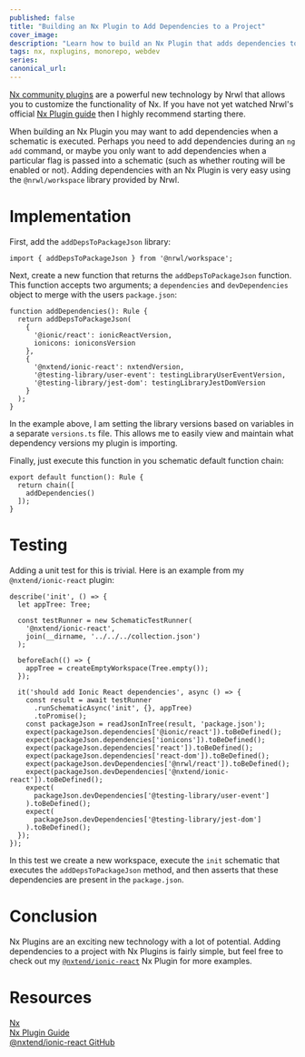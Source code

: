 ```yaml
---
published: false
title: "Building an Nx Plugin to Add Dependencies to a Project"
cover_image:
description: "Learn how to build an Nx Plugin that adds dependencies to a project"
tags: nx, nxplugins, monorepo, webdev
series:
canonical_url:
---
```


[Nx community plugins](https://nx.dev/nx-community) are a powerful new technology by Nrwl that allows you to customize the functionality of Nx. If you have not yet watched Nrwl's official [Nx Plugin guide](https://nx.dev/react/plugins/nx-plugin/overview) then I highly recommend starting there.

When building an Nx Plugin you may want to add dependencies when a schematic is executed. Perhaps you need to add dependencies during an `ng add` command, or maybe you only want to add dependencies when a particular flag is passed into a schematic (such as whether routing will be enabled or not). Adding dependencies with an Nx Plugin is very easy using the `@nrwl/workspace` library provided by Nrwl.

# Implementation

First, add the `addDepsToPackageJson` library:

```
import { addDepsToPackageJson } from '@nrwl/workspace';
```

Next, create a new function that returns the `addDepsToPackageJson` function. This function accepts two arguments; a `dependencies` and `devDependencies` object to merge with the users `package.json`:

```
function addDependencies(): Rule {
  return addDepsToPackageJson(
    {
      '@ionic/react': ionicReactVersion,
      ionicons: ioniconsVersion
    },
    {
      '@nxtend/ionic-react': nxtendVersion,
      '@testing-library/user-event': testingLibraryUserEventVersion,
      '@testing-library/jest-dom': testingLibraryJestDomVersion
    }
  );
}
```

In the example above, I am setting the library versions based on variables in a separate `versions.ts` file. This allows me to easily view and maintain what dependency versions my plugin is importing.

Finally, just execute this function in you schematic default function chain:

```
export default function(): Rule {
  return chain([
    addDependencies()
  ]);
}
```

# Testing

Adding a unit test for this is trivial. Here is an example from my `@nxtend/ionic-react` plugin:

```
describe('init', () => {
  let appTree: Tree;

  const testRunner = new SchematicTestRunner(
    '@nxtend/ionic-react',
    join(__dirname, '../../../collection.json')
  );

  beforeEach(() => {
    appTree = createEmptyWorkspace(Tree.empty());
  });

  it('should add Ionic React dependencies', async () => {
    const result = await testRunner
      .runSchematicAsync('init', {}, appTree)
      .toPromise();
    const packageJson = readJsonInTree(result, 'package.json');
    expect(packageJson.dependencies['@ionic/react']).toBeDefined();
    expect(packageJson.dependencies['ionicons']).toBeDefined();
    expect(packageJson.dependencies['react']).toBeDefined();
    expect(packageJson.dependencies['react-dom']).toBeDefined();
    expect(packageJson.devDependencies['@nrwl/react']).toBeDefined();
    expect(packageJson.devDependencies['@nxtend/ionic-react']).toBeDefined();
    expect(
      packageJson.devDependencies['@testing-library/user-event']
    ).toBeDefined();
    expect(
      packageJson.devDependencies['@testing-library/jest-dom']
    ).toBeDefined();
  });
});
```

In this test we create a new workspace, execute the `init` schematic that executes the `addDepsToPackageJson` method, and then asserts that these dependencies are present in the `package.json`.

# Conclusion

Nx Plugins are an exciting new technology with a lot of potential. Adding dependencies to a project with Nx Plugins is fairly simple, but feel free to check out my [`@nxtend/ionic-react`](https://github.com/devinshoemaker/nxtend/tree/master/libs/ionic-react) Nx Plugin for more examples.

# Resources

[Nx](https://nx.dev)<br>
[Nx Plugin Guide](https://nx.dev/react/plugins/nx-plugin/overview)<br>
[@nxtend/ionic-react GitHub](https://github.com/devinshoemaker/nxtend/tree/master/libs/ionic-react)
